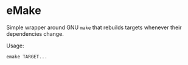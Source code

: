 # eMake

Simple wrapper around GNU `make` that rebuilds targets
whenever their dependencies change.

Usage:
```
emake TARGET...
```
